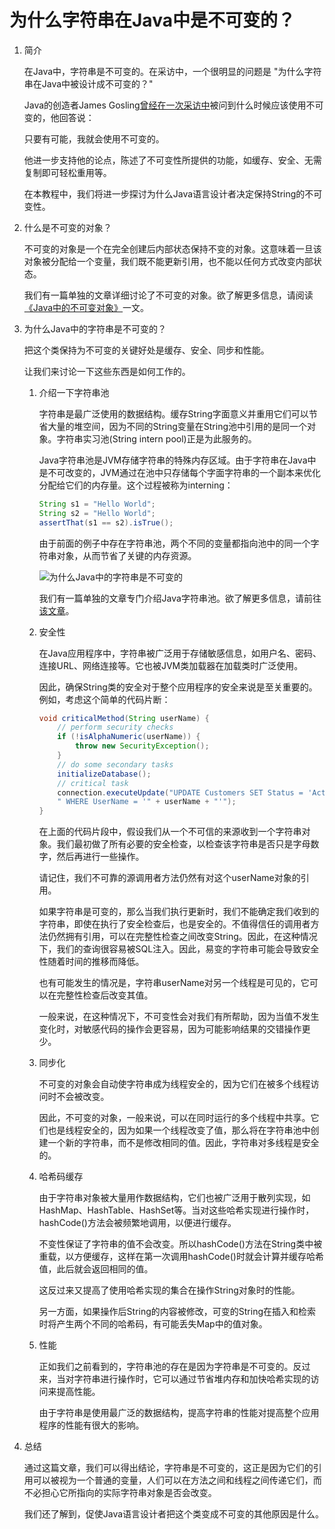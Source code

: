 # 为什么字符串在Java中是不可变的？

1. 简介

    在Java中，字符串是不可变的。在采访中，一个很明显的问题是 "为什么字符串在Java中被设计成不可变的？"

    Java的创造者James Gosling[曾经在一次采访中](https://www.artima.com/intv/gosling313.html)被问到什么时候应该使用不可变的，他回答说：

    只要有可能，我就会使用不可变的。

    他进一步支持他的论点，陈述了不可变性所提供的功能，如缓存、安全、无需复制即可轻松重用等。

    在本教程中，我们将进一步探讨为什么Java语言设计者决定保持String的不可变性。

2. 什么是不可变的对象？

    不可变的对象是一个在完全创建后内部状态保持不变的对象。这意味着一旦该对象被分配给一个变量，我们既不能更新引用，也不能以任何方式改变内部状态。

    我们有一篇单独的文章详细讨论了不可变的对象。欲了解更多信息，请阅读[《Java中的不可变对象》](https://www.baeldung.com/java-immutable-object)一文。

3. 为什么Java中的字符串是不可变的？

    把这个类保持为不可变的关键好处是缓存、安全、同步和性能。

    让我们来讨论一下这些东西是如何工作的。

    1. 介绍一下字符串池

        字符串是最广泛使用的数据结构。缓存String字面意义并重用它们可以节省大量的堆空间，因为不同的String变量在String池中引用的是同一个对象。字符串实习池(String intern pool)正是为此服务的。

        Java字符串池是JVM存储字符串的特殊内存区域。由于字符串在Java中是不可改变的，JVM通过在池中只存储每个字面字符串的一个副本来优化分配给它们的内存量。这个过程被称为interning：

        ```java
        String s1 = "Hello World";
        String s2 = "Hello World";    
        assertThat(s1 == s2).isTrue();
        ```

        由于前面的例子中存在字符串池，两个不同的变量都指向池中的同一个字符串对象，从而节省了关键的内存资源。

        ![为什么Java中的字符串是不可变的](/pic/Why_String_Is_Immutable_In_Java.jpg)

        我们有一篇单独的文章专门介绍Java字符串池。欲了解更多信息，请前往[该文章](https://www.baeldung.com/java-string-pool)。

    2. 安全性

        在Java应用程序中，字符串被广泛用于存储敏感信息，如用户名、密码、连接URL、网络连接等。它也被JVM类加载器在加载类时广泛使用。

        因此，确保String类的安全对于整个应用程序的安全来说是至关重要的。例如，考虑这个简单的代码片断：

        ```java
        void criticalMethod(String userName) {
            // perform security checks
            if (!isAlphaNumeric(userName)) {
                throw new SecurityException(); 
            }
            // do some secondary tasks
            initializeDatabase();
            // critical task
            connection.executeUpdate("UPDATE Customers SET Status = 'Active' " +
            " WHERE UserName = '" + userName + "'");
        }
        ```

        在上面的代码片段中，假设我们从一个不可信的来源收到一个字符串对象。我们最初做了所有必要的安全检查，以检查该字符串是否只是字母数字，然后再进行一些操作。

        请记住，我们不可靠的源调用者方法仍然有对这个userName对象的引用。

        如果字符串是可变的，那么当我们执行更新时，我们不能确定我们收到的字符串，即使在执行了安全检查后，也是安全的。不值得信任的调用者方法仍然拥有引用，可以在完整性检查之间改变String。因此，在这种情况下，我们的查询很容易被SQL注入。因此，易变的字符串可能会导致安全性随着时间的推移而降低。

        也有可能发生的情况是，字符串userName对另一个线程是可见的，它可以在完整性检查后改变其值。

        一般来说，在这种情况下，不可变性会对我们有所帮助，因为当值不发生变化时，对敏感代码的操作会更容易，因为可能影响结果的交错操作更少。

    3. 同步化

        不可变的对象会自动使字符串成为线程安全的，因为它们在被多个线程访问时不会被改变。

        因此，不可变的对象，一般来说，可以在同时运行的多个线程中共享。它们也是线程安全的，因为如果一个线程改变了值，那么将在字符串池中创建一个新的字符串，而不是修改相同的值。因此，字符串对多线程是安全的。

    4. 哈希码缓存

        由于字符串对象被大量用作数据结构，它们也被广泛用于散列实现，如HashMap、HashTable、HashSet等。当对这些哈希实现进行操作时，hashCode()方法会被频繁地调用，以便进行缓存。

        不变性保证了字符串的值不会改变。所以hashCode()方法在String类中被重载，以方便缓存，这样在第一次调用hashCode()时就会计算并缓存哈希值，此后就会返回相同的值。

        这反过来又提高了使用哈希实现的集合在操作String对象时的性能。

        另一方面，如果操作后String的内容被修改，可变的String在插入和检索时将产生两个不同的哈希码，有可能丢失Map中的值对象。

    5. 性能

        正如我们之前看到的，字符串池的存在是因为字符串是不可变的。反过来，当对字符串进行操作时，它可以通过节省堆内存和加快哈希实现的访问来提高性能。

        由于字符串是使用最广泛的数据结构，提高字符串的性能对提高整个应用程序的性能有很大的影响。

4. 总结

    通过这篇文章，我们可以得出结论，字符串是不可变的，这正是因为它们的引用可以被视为一个普通的变量，人们可以在方法之间和线程之间传递它们，而不必担心它所指向的实际字符串对象是否会改变。

    我们还了解到，促使Java语言设计者把这个类变成不可变的其他原因是什么。
